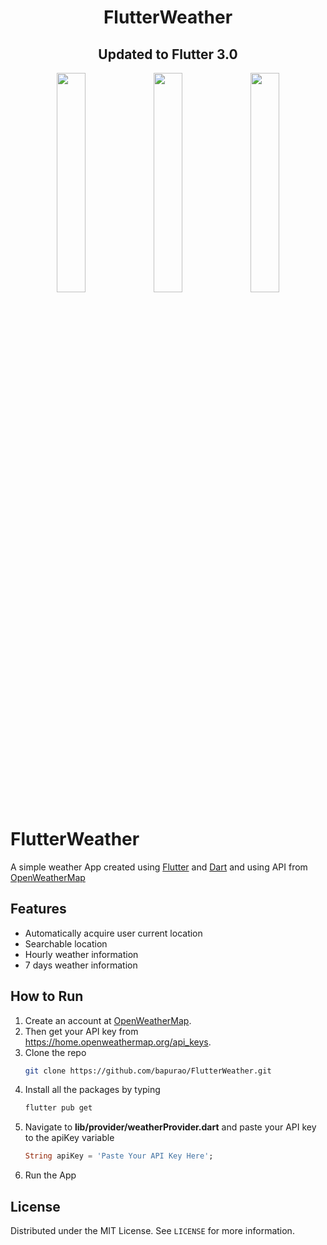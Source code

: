 <h1 align="center">FlutterWeather</h1>
<h2 align="center">Updated to Flutter 3.0</h2>


<p align="center">
<img src="https://user-images.githubusercontent.com/60814961/209642694-cc9f7a28-96cc-419a-bb5c-6fb23d7befe2.png" width="30%"></img> 
<img src="https://user-images.githubusercontent.com/60814961/209642769-c81b7288-34d8-4a95-ab14-54a31dbfeb10.png" width="30%"></img> 
<img src="https://user-images.githubusercontent.com/60814961/209642813-6a1a32ae-7a39-48b9-ad95-e99f8cce72fb.png" width="30%"></img> 
</p>

# FlutterWeather

A simple weather App created using [Flutter](https://flutter.dev/) and [Dart](https://dart.dev/) and using API from [OpenWeatherMap](https://openweathermap.org/)

## Features
- Automatically acquire user current location
- Searchable location
- Hourly weather information
- 7 days weather information 

## How to Run
1. Create an account at [OpenWeatherMap](https://openweathermap.org/).
2. Then get your API key from https://home.openweathermap.org/api_keys.
3. Clone the repo
   ```sh
   git clone https://github.com/bapurao/FlutterWeather.git
   ```
4. Install all the packages by typing
   ```sh
   flutter pub get
   ```
5. Navigate to **lib/provider/weatherProvider.dart** and paste your API key to the apiKey variable
   ```dart
   String apiKey = 'Paste Your API Key Here';
   ```
6. Run the App



## License
Distributed under the MIT License. See `LICENSE` for more information.
